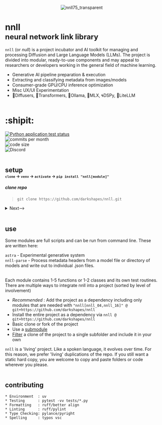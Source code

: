 <div align="center">

![nnll75_transparent](https://github.com/user-attachments/assets/de8c1a49-4695-4c4b-b7c4-29fba483a65d)</div>
# nnll <br><font size=5>neural network link library</font>

`nnll` (or <em>null</em>) is a project incubator and AI toolkit for managing and processing Diffusion and Large Language Models (LLMs). The project is divided into modular, ready-to-use components and may appeal to researchers or developers working in the general field of machine learning.

* Generative AI pipeline preparation & execution
* Extracting and classifying metadata from images/models
* Consumer-grade GPU/CPU inference optimization
* Misc UX/UI Experimentation
* 🧨Diffusers, 🤗Transformers, 🦙Ollama, 🍏MLX, 🌀DSPy, 🚅LiteLLM<br><br>

# :shipit:
[![Python application test status](https://github.com/darkshapes/nnll/actions/workflows/python-app.yml/badge.svg)](https://github.com/darkshapes/nnll/actions/workflows/python-app.yml) <br>
![commits per month](https://img.shields.io/github/commit-activity/m/darkshapes/nnll?color=indigo)<br>
![code size](https://img.shields.io/github/languages/code-size/darkshapes/nnll?color=navy)<br>
![Discord](https://img.shields.io/discord/1266757128249675867?color=black)<br><br>

## setup <br> <font size=2>`clone` -> `venv` -> `activate` -> `pip install "nnll[module]"`</font>
#####  clone repo
> ```
> git clone https://github.com/darkshapes/nnll.git
> ```

<details> <summary> <a>Next--></a></summary>

#####  create virtual environment
> ```
> python3 -m venv .venv_nnll
> ```

<details> <summary> <a>Next--></a></summary>

##### 3 (windows powershell) activate
> ```
> Set-ExecutionPolicy Bypass -Scope Process -Force; .venv_nnll\Scripts\Activate.ps1
> ```

##### 3 ( linux | macos) activate
> ```
> source .venv_nnll/bin/activate
> ```

<details> <summary> <a>Next--></a></summary>

##### 4 install
> - install the bare minimum:
> ```
> pip install -e nnll
> ```
> - install select packages:
> ```
> pip install -e "nnll[nnll_33,nnll_56]"
> ```
> - install all packages :
> ```
> pip install -e "nnll[dev]"
>```
##### Done.
</details></details></details><br>

## use
Some modules are full scripts and can be run from command line. These are written here:

`astra`        - Experimental generative system<br>
`nnll-parse`   - Process metadata headers from a model file or directory of models and write out to individual .json files.<br>
<br>

Each module contains 1-5 functions or 1-2 classes and its own test routines. There are multiple ways to integrate nnll into a project (sorted by level of involvement)

- *Recommended* : Add the project as a dependency including only modules that are needed with `"nnll[nnll_04,nnll_16]" @ git+https://github.com/darkshapes/nnll`
- Install the entire project as a dependency via `nnll @ git+https://github.com/darkshapes/nnll`
- Basic clone or fork of the project
-  Use a [submodule](https://github.blog/open-source/git/working-with-submodules/)
- [Filter](https://github.com/newren/git-filter-repo/) a clone of the project to a single subfolder and include it in your own


`nnll` is a 'living' project. Like a spoken language, it evolves over time. For this reason, we prefer 'living' duplications of the repo. If you still want a static hard copy, you are welcome to copy and paste folders or code wherever you please.<br><br>
## contributing
```
* Environment  : uv
* Testing      : pytest -vv tests/*.py
* Formatting   : ruff/better align
* Linting      : ruff/pylint
* Type Checking: pylance/pyright
* Spelling     : typos vsc
```
<br><br><br>